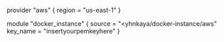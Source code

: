 
provider "aws" {
  region = "us-east-1"
}

module "docker_instance" {
    source = "<yhnkaya/docker-instance/aws"
    key_name = "insertyourpemkeyhere"
}
